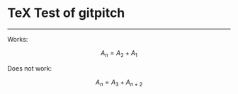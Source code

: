 # TeX Test of gitpitch

---

Works:

$$ A_n = A_2 + A_1 $$

Does not work:

$$ A_n = A_3 + A_{n + 2} $$



